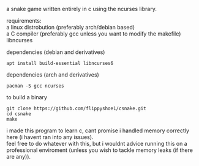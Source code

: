a snake game written entirely in c using the ncurses library.

requirements:\
a linux distrobution (preferably arch/debian based)\
a C compiler (preferably gcc unless you want to modify the makefile)\
libncurses

dependencies (debian and derivatives)
```shell
apt install build-essential libncurses6
```

dependencies (arch and derivatives)
```shell
pacman -S gcc ncurses
```

to build a binary
```shell
git clone https://github.com/flippyshoe1/csnake.git
cd csnake
make
```

i made this program to learn c, cant promise i handled memory correctly here (i havent ran into any issues).\
feel free to do whatever with this, but i wouldnt advice running this on a professional enviroment (unless you wish to tackle memory leaks (if there are any)).

